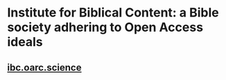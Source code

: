 # Institute for Biblical Content: a Bible society adhering to Open Access ideals

## [ibc.oarc.science](https://ibc.oarc.science)
